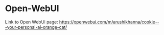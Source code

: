 # Open-WebUI
Link to Open WebUI page:
https://openwebui.com/m/arushikhanna/cookie---your-personal-ai-orange-cat/
